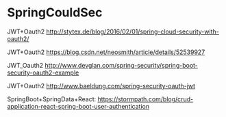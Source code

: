 # SpringCouldSec
JWT+Oauth2
http://stytex.de/blog/2016/02/01/spring-cloud-security-with-oauth2/

JWT+Oauth2
https://blog.csdn.net/neosmith/article/details/52539927

JWT_Oauth2
http://www.devglan.com/spring-security/spring-boot-security-oauth2-example

JWT+Oauth2
http://www.baeldung.com/spring-security-oauth-jwt

SpringBoot+SpringData+React:
https://stormpath.com/blog/crud-application-react-spring-boot-user-authentication

